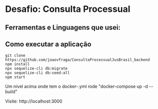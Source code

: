 # Desafio: Consulta Processual

## Ferramentas e Linguagens que usei: 


## Como executar a aplicação

`git clone https://github.com/joaovfraga/ConsultaProcessualJusBrasil_backend` <br>
`npm install` <br>
`npx sequelize-cli db:migrate` <br>
`npx sequelize-cli db:seed:all` <br>
`npm start` <br>

Um nivel acima onde tem o docker-.yml 
rode "docker-compose up -d --build" 

Visite: http://localhost:3000
